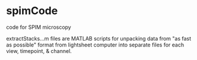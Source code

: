 # spimCode
code for SPIM microscopy

extractStacks...m files are MATLAB scripts for unpacking data from "as fast as possible" format from lightsheet computer into separate files for each view, timepoint, & channel. 

